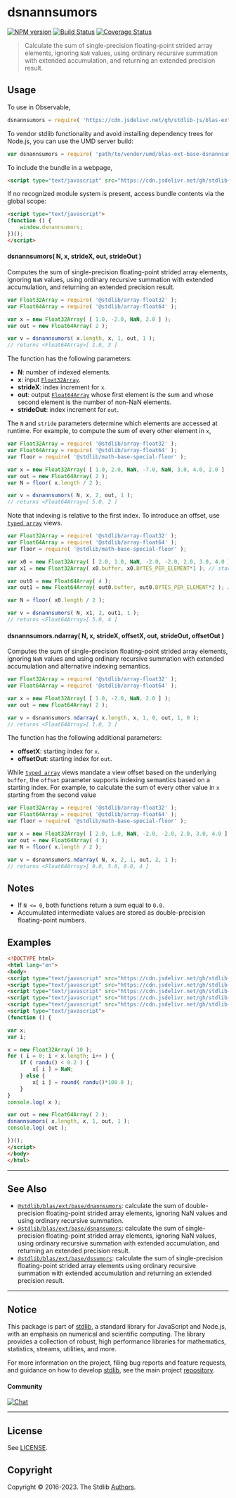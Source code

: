 <!--

@license Apache-2.0

Copyright (c) 2020 The Stdlib Authors.

Licensed under the Apache License, Version 2.0 (the "License");
you may not use this file except in compliance with the License.
You may obtain a copy of the License at

   http://www.apache.org/licenses/LICENSE-2.0

Unless required by applicable law or agreed to in writing, software
distributed under the License is distributed on an "AS IS" BASIS,
WITHOUT WARRANTIES OR CONDITIONS OF ANY KIND, either express or implied.
See the License for the specific language governing permissions and
limitations under the License.

-->

# dsnannsumors

[![NPM version][npm-image]][npm-url] [![Build Status][test-image]][test-url] [![Coverage Status][coverage-image]][coverage-url] <!-- [![dependencies][dependencies-image]][dependencies-url] -->

> Calculate the sum of single-precision floating-point strided array elements, ignoring `NaN` values, using ordinary recursive summation with extended accumulation, and returning an extended precision result.

<section class="intro">

</section>

<!-- /.intro -->



<section class="usage">

## Usage

To use in Observable,

```javascript
dsnannsumors = require( 'https://cdn.jsdelivr.net/gh/stdlib-js/blas-ext-base-dsnannsumors@umd/browser.js' )
```

To vendor stdlib functionality and avoid installing dependency trees for Node.js, you can use the UMD server build:

```javascript
var dsnannsumors = require( 'path/to/vendor/umd/blas-ext-base-dsnannsumors/index.js' )
```

To include the bundle in a webpage,

```html
<script type="text/javascript" src="https://cdn.jsdelivr.net/gh/stdlib-js/blas-ext-base-dsnannsumors@umd/browser.js"></script>
```

If no recognized module system is present, access bundle contents via the global scope:

```html
<script type="text/javascript">
(function () {
    window.dsnannsumors;
})();
</script>
```

#### dsnannsumors( N, x, strideX, out, strideOut )

Computes the sum of single-precision floating-point strided array elements, ignoring `NaN` values, using ordinary recursive summation with extended accumulation, and returning an extended precision result.

```javascript
var Float32Array = require( '@stdlib/array-float32' );
var Float64Array = require( '@stdlib/array-float64' );

var x = new Float32Array( [ 1.0, -2.0, NaN, 2.0 ] );
var out = new Float64Array( 2 );

var v = dsnannsumors( x.length, x, 1, out, 1 );
// returns <Float64Array>[ 1.0, 3 ]
```

The function has the following parameters:

-   **N**: number of indexed elements.
-   **x**: input [`Float32Array`][@stdlib/array/float32].
-   **strideX**: index increment for `x`.
-   **out**: output [`Float64Array`][@stdlib/array/float64] whose first element is the sum and whose second element is the number of non-NaN elements.
-   **strideOut**: index increment for `out`.

The `N` and `stride` parameters determine which elements are accessed at runtime. For example, to compute the sum of every other element in `x`,

```javascript
var Float32Array = require( '@stdlib/array-float32' );
var Float64Array = require( '@stdlib/array-float64' );
var floor = require( '@stdlib/math-base-special-floor' );

var x = new Float32Array( [ 1.0, 2.0, NaN, -7.0, NaN, 3.0, 4.0, 2.0 ] );
var out = new Float64Array( 2 );
var N = floor( x.length / 2 );

var v = dsnannsumors( N, x, 2, out, 1 );
// returns <Float64Array>[ 5.0, 2 ]
```

Note that indexing is relative to the first index. To introduce an offset, use [`typed array`][mdn-typed-array] views.

<!-- eslint-disable stdlib/capitalized-comments -->

```javascript
var Float32Array = require( '@stdlib/array-float32' );
var Float64Array = require( '@stdlib/array-float64' );
var floor = require( '@stdlib/math-base-special-floor' );

var x0 = new Float32Array( [ 2.0, 1.0, NaN, -2.0, -2.0, 2.0, 3.0, 4.0 ] );
var x1 = new Float32Array( x0.buffer, x0.BYTES_PER_ELEMENT*1 ); // start at 2nd element

var out0 = new Float64Array( 4 );
var out1 = new Float64Array( out0.buffer, out0.BYTES_PER_ELEMENT*2 ); // start at 3rd element

var N = floor( x0.length / 2 );

var v = dsnannsumors( N, x1, 2, out1, 1 );
// returns <Float64Array>[ 5.0, 4 ]
```

#### dsnannsumors.ndarray( N, x, strideX, offsetX, out, strideOut, offsetOut )

Computes the sum of single-precision floating-point strided array elements, ignoring `NaN` values and using ordinary recursive summation with extended accumulation and alternative indexing semantics.

```javascript
var Float32Array = require( '@stdlib/array-float32' );
var Float64Array = require( '@stdlib/array-float64' );

var x = new Float32Array( [ 1.0, -2.0, NaN, 2.0 ] );
var out = new Float64Array( 2 );

var v = dsnannsumors.ndarray( x.length, x, 1, 0, out, 1, 0 );
// returns <Float64Array>[ 1.0, 3 ]
```

The function has the following additional parameters:

-   **offsetX**: starting index for `x`.
-   **offsetOut**: starting index for `out`.

While [`typed array`][mdn-typed-array] views mandate a view offset based on the underlying `buffer`, the `offset` parameter supports indexing semantics based on a starting index. For example, to calculate the sum of every other value in `x` starting from the second value

```javascript
var Float32Array = require( '@stdlib/array-float32' );
var Float64Array = require( '@stdlib/array-float64' );
var floor = require( '@stdlib/math-base-special-floor' );

var x = new Float32Array( [ 2.0, 1.0, NaN, -2.0, -2.0, 2.0, 3.0, 4.0 ] );
var out = new Float64Array( 4 );
var N = floor( x.length / 2 );

var v = dsnannsumors.ndarray( N, x, 2, 1, out, 2, 1 );
// returns <Float64Array>[ 0.0, 5.0, 0.0, 4 ]
```

</section>

<!-- /.usage -->

<section class="notes">

## Notes

-   If `N <= 0`, both functions return a sum equal to `0.0`.
-   Accumulated intermediate values are stored as double-precision floating-point numbers.

</section>

<!-- /.notes -->

<section class="examples">

## Examples

<!-- eslint no-undef: "error" -->

```html
<!DOCTYPE html>
<html lang="en">
<body>
<script type="text/javascript" src="https://cdn.jsdelivr.net/gh/stdlib-js/random-base-randu@umd/browser.js"></script>
<script type="text/javascript" src="https://cdn.jsdelivr.net/gh/stdlib-js/math-base-special-round@umd/browser.js"></script>
<script type="text/javascript" src="https://cdn.jsdelivr.net/gh/stdlib-js/array-float32@umd/browser.js"></script>
<script type="text/javascript" src="https://cdn.jsdelivr.net/gh/stdlib-js/array-float64@umd/browser.js"></script>
<script type="text/javascript" src="https://cdn.jsdelivr.net/gh/stdlib-js/blas-ext-base-dsnannsumors@umd/browser.js"></script>
<script type="text/javascript">
(function () {

var x;
var i;

x = new Float32Array( 10 );
for ( i = 0; i < x.length; i++ ) {
    if ( randu() < 0.2 ) {
        x[ i ] = NaN;
    } else {
        x[ i ] = round( randu()*100.0 );
    }
}
console.log( x );

var out = new Float64Array( 2 );
dsnannsumors( x.length, x, 1, out, 1 );
console.log( out );

})();
</script>
</body>
</html>
```

</section>

<!-- /.examples -->

<!-- Section for related `stdlib` packages. Do not manually edit this section, as it is automatically populated. -->

<section class="related">

* * *

## See Also

-   <span class="package-name">[`@stdlib/blas/ext/base/dnannsumors`][@stdlib/blas/ext/base/dnannsumors]</span><span class="delimiter">: </span><span class="description">calculate the sum of double-precision floating-point strided array elements, ignoring NaN values and using ordinary recursive summation.</span>
-   <span class="package-name">[`@stdlib/blas/ext/base/dsnansumors`][@stdlib/blas/ext/base/dsnansumors]</span><span class="delimiter">: </span><span class="description">calculate the sum of single-precision floating-point strided array elements, ignoring NaN values, using ordinary recursive summation with extended accumulation, and returning an extended precision result.</span>
-   <span class="package-name">[`@stdlib/blas/ext/base/dssumors`][@stdlib/blas/ext/base/dssumors]</span><span class="delimiter">: </span><span class="description">calculate the sum of single-precision floating-point strided array elements using ordinary recursive summation with extended accumulation and returning an extended precision result.</span>

</section>

<!-- /.related -->

<!-- Section for all links. Make sure to keep an empty line after the `section` element and another before the `/section` close. -->


<section class="main-repo" >

* * *

## Notice

This package is part of [stdlib][stdlib], a standard library for JavaScript and Node.js, with an emphasis on numerical and scientific computing. The library provides a collection of robust, high performance libraries for mathematics, statistics, streams, utilities, and more.

For more information on the project, filing bug reports and feature requests, and guidance on how to develop [stdlib][stdlib], see the main project [repository][stdlib].

#### Community

[![Chat][chat-image]][chat-url]

---

## License

See [LICENSE][stdlib-license].


## Copyright

Copyright &copy; 2016-2023. The Stdlib [Authors][stdlib-authors].

</section>

<!-- /.stdlib -->

<!-- Section for all links. Make sure to keep an empty line after the `section` element and another before the `/section` close. -->

<section class="links">

[npm-image]: http://img.shields.io/npm/v/@stdlib/blas-ext-base-dsnannsumors.svg
[npm-url]: https://npmjs.org/package/@stdlib/blas-ext-base-dsnannsumors

[test-image]: https://github.com/stdlib-js/blas-ext-base-dsnannsumors/actions/workflows/test.yml/badge.svg?branch=main
[test-url]: https://github.com/stdlib-js/blas-ext-base-dsnannsumors/actions/workflows/test.yml?query=branch:main

[coverage-image]: https://img.shields.io/codecov/c/github/stdlib-js/blas-ext-base-dsnannsumors/main.svg
[coverage-url]: https://codecov.io/github/stdlib-js/blas-ext-base-dsnannsumors?branch=main

<!--

[dependencies-image]: https://img.shields.io/david/stdlib-js/blas-ext-base-dsnannsumors.svg
[dependencies-url]: https://david-dm.org/stdlib-js/blas-ext-base-dsnannsumors/main

-->

[chat-image]: https://img.shields.io/gitter/room/stdlib-js/stdlib.svg
[chat-url]: https://gitter.im/stdlib-js/stdlib/

[stdlib]: https://github.com/stdlib-js/stdlib

[stdlib-authors]: https://github.com/stdlib-js/stdlib/graphs/contributors

[umd]: https://github.com/umdjs/umd
[es-module]: https://developer.mozilla.org/en-US/docs/Web/JavaScript/Guide/Modules

[deno-url]: https://github.com/stdlib-js/blas-ext-base-dsnannsumors/tree/deno
[umd-url]: https://github.com/stdlib-js/blas-ext-base-dsnannsumors/tree/umd
[esm-url]: https://github.com/stdlib-js/blas-ext-base-dsnannsumors/tree/esm
[branches-url]: https://github.com/stdlib-js/blas-ext-base-dsnannsumors/blob/main/branches.md

[stdlib-license]: https://raw.githubusercontent.com/stdlib-js/blas-ext-base-dsnannsumors/main/LICENSE

[@stdlib/array/float32]: https://github.com/stdlib-js/array-float32/tree/umd

[@stdlib/array/float64]: https://github.com/stdlib-js/array-float64/tree/umd

[mdn-typed-array]: https://developer.mozilla.org/en-US/docs/Web/JavaScript/Reference/Global_Objects/TypedArray

<!-- <related-links> -->

[@stdlib/blas/ext/base/dnannsumors]: https://github.com/stdlib-js/blas-ext-base-dnannsumors/tree/umd

[@stdlib/blas/ext/base/dsnansumors]: https://github.com/stdlib-js/blas-ext-base-dsnansumors/tree/umd

[@stdlib/blas/ext/base/dssumors]: https://github.com/stdlib-js/blas-ext-base-dssumors/tree/umd

<!-- </related-links> -->

</section>

<!-- /.links -->
